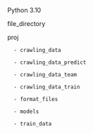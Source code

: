 
Python 3.10



file_directory

proj  

      - crawling_data 

      - crawling_data_predict
      
      - crawling_data_team
      
      - crawling_data_train
      
      - format_files
      
      - models
      
      - train_data
